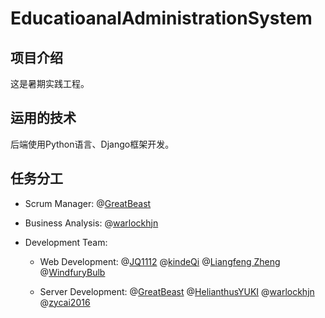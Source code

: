 # EducatioanalAdministrationSystem

## 项目介绍

这是暑期实践工程。

## 运用的技术

后端使用Python语言、Django框架开发。

## 任务分工

* Scrum Manager: @[GreatBeast](https://github.com/GreatBeast)

* Business Analysis: @[warlockhjn](https://github.com/warlockhjn)

* Development Team:

   * Web Development: @[JQ1112](https://github.com/JQ1112) @[kindeQi](https://github.com/kindeQi) @[Liangfeng Zheng](https://github.com/shiyi001) @[WindfuryBulb](https://github.com/WindfuryBulb)

   * Server Development: @[GreatBeast](https://github.com/GreatBeast) @[HelianthusYUKI](https://github.com/HelianthusYUKI) @[warlockhjn](https://github.com/warlockhjn) @[zycai2016](https://github.com/zycai2016)
